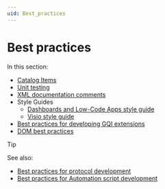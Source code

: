 ```yaml
---
uid: Best_practices
---
```


# Best practices

In this section:

- [Catalog Items](xref:Best_practices-Catalog_Items)
- [Unit testing](xref:Unit_testing)
- [XML documentation comments](xref:Xml_Documentation_Comments)
- Style Guides
  - [Dashboards and Low-Code Apps style guide](xref:LCA_Style_guide)
  - [Visio style guide](xref:Visio_style_guide)
- [Best practices for developing GQI extensions](xref:GQI_Extensions_Best_Practices)
- [DOM best practices](xref:DOM_best_practices)

> [!TIP]
> See also:
>
> - [Best practices for protocol development](xref:CodingGuidelines)
> - [Best practices for Automation script development](xref:Automation_best_practices_information_events)
